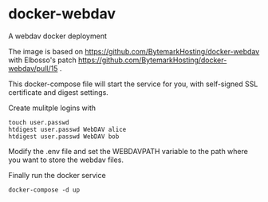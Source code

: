 # docker-webdav
A webdav docker deployment

The image is based on https://github.com/BytemarkHosting/docker-webdav with Elbosso's patch https://github.com/BytemarkHosting/docker-webdav/pull/15 .

This docker-compose file will start the service for you, with self-signed SSL certificate and digest settings.

Create mulitple logins with
```
touch user.passwd
htdigest user.passwd WebDAV alice
htdigest user.passwd WebDAV bob
```
Modify the .env file and set the WEBDAVPATH variable to the path where you want to store the webdav files.

Finally run the docker service
```
docker-compose -d up
```

